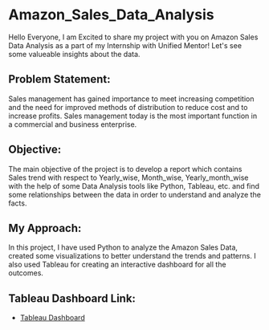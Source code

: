 # Amazon_Sales_Data_Analysis

Hello Everyone,
I am Excited to share my project with you on Amazon Sales Data Analysis as a part of my Internship with Unified Mentor! Let's see some valueable insights about the data.

## Problem Statement:
Sales management has gained importance to meet increasing competition and the need for improved methods of distribution to reduce cost and to increase profits. Sales management today is the most important function in a commercial and business enterprise.

## Objective:
The main objective of the project is to develop a report which contains Sales trend with respect to Yearly_wise, Month_wise, Yearly_month_wise with the help of some Data Analysis tools like Python, Tableau, etc. and find some relationships between the data in order to understand and analyze the facts.

## My Approach:
In this project, I have used Python to analyze the Amazon Sales Data, created some visualizations to better understand the trends and patterns. I also used Tableau for creating an interactive dashboard for all the outcomes.

## Tableau Dashboard Link:
- [Tableau Dashboard](https://public.tableau.com/app/profile/kajal.raut/viz/Amazon_Sales_Dashboard_Final1/Dashboard1)
